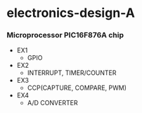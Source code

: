 # electronics-design-A
### Microprocessor PIC16F876A chip  
* EX1  
  + GPIO  
* EX2  
  + INTERRUPT, TIMER/COUNTER  
* EX3   
  + CCP(CAPTURE, COMPARE, PWM)  
* EX4  
  + A/D CONVERTER  
  
